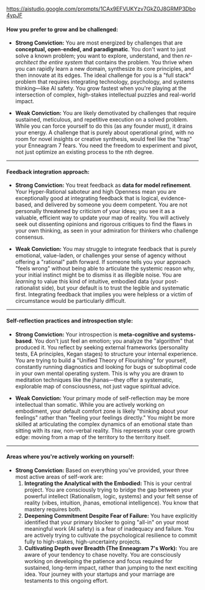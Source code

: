 
https://aistudio.google.com/prompts/1CAx9EFVUKYzv7GkZ0J8GRMP3Dbo4ypJF
#### **How you prefer to grow and be challenged:**

*   **Strong Conviction:** You are most energized by challenges that are **conceptual, open-ended, and paradigmatic**. You don't want to just solve a known problem; you want to explore, understand, and then *re-architect the entire system* that contains the problem. You thrive when you can rapidly learn a new domain, synthesize its core principles, and then innovate at its edges. The ideal challenge for you is a "full stack" problem that requires integrating technology, psychology, and systems thinking—like AI safety. You grow fastest when you're playing at the intersection of complex, high-stakes intellectual puzzles and real-world impact.

*   **Weak Conviction:** You are likely demotivated by challenges that require sustained, meticulous, and repetitive execution on a solved problem. While you can force yourself to do this (as any founder must), it drains your energy. A challenge that is purely about operational grind, with no room for novel insights or creative synthesis, would feel like the "trap" your Enneagram 7 fears. You need the freedom to experiment and pivot, not just optimize an existing process to the nth degree.

---

#### **Feedback integration approach:**

*   **Strong Conviction:** You treat feedback as **data for model refinement**. Your Hyper-Rational saboteur and high Openness mean you are exceptionally good at integrating feedback that is logical, evidence-based, and delivered by someone you deem competent. You are not personally threatened by criticism of your ideas; you see it as a valuable, efficient way to update your map of reality. You will actively seek out dissenting opinions and rigorous critiques to find the flaws in your own thinking, as seen in your admiration for thinkers who challenge consensus.

*   **Weak Conviction:** You may struggle to integrate feedback that is purely emotional, value-laden, or challenges your sense of agency without offering a "rational" path forward. If someone tells you your approach "feels wrong" without being able to articulate the systemic reason why, your initial instinct might be to dismiss it as illegible noise. You are *learning* to value this kind of intuitive, embodied data (your post-rationalist side), but your default is to trust the legible and systematic first. Integrating feedback that implies you were helpless or a victim of circumstance would be particularly difficult.

---

#### **Self-reflection practices and introspection style:**

*   **Strong Conviction:** Your introspection is **meta-cognitive and systems-based**. You don't just feel an emotion; you analyze the "algorithm" that produced it. You reflect by seeking external frameworks (personality tests, EA principles, Kegan stages) to structure your internal experience. You are trying to build a "Unified Theory of Flourishing" for yourself, constantly running diagnostics and looking for bugs or suboptimal code in your own mental operating system. This is why you are drawn to meditation techniques like the jhanas—they offer a systematic, explorable map of consciousness, not just vague spiritual advice.

*   **Weak Conviction:** Your primary mode of self-reflection may be more intellectual than somatic. While you are actively working on embodiment, your default comfort zone is likely "thinking about your feelings" rather than "feeling your feelings directly." You might be more skilled at articulating the complex dynamics of an emotional state than sitting with its raw, non-verbal reality. This represents your core growth edge: moving from a map of the territory to the territory itself.

---

#### **Areas where you're actively working on yourself:**

*   **Strong Conviction:** Based on everything you've provided, your three most active areas of self-work are:
    1.  **Integrating the Analytical with the Embodied:** This is your central project. You are consciously trying to bridge the gap between your powerful intellect (Rationalism, logic, systems) and your felt sense of reality (vibes, intuition, jhanas, emotional intelligence). You know that mastery requires both.
    2.  **Deepening Commitment Despite Fear of Failure:** You have explicitly identified that your primary blocker to going "all-in" on your most meaningful work (AI safety) is a fear of inadequacy and failure. You are actively trying to cultivate the psychological resilience to commit fully to high-stakes, high-uncertainty projects.
    3.  **Cultivating Depth over Breadth (The Enneagram 7's Work):** You are aware of your tendency to chase novelty. You are consciously working on developing the patience and focus required for sustained, long-term impact, rather than jumping to the next exciting idea. Your journey with your startups and your marriage are testaments to this ongoing effort.